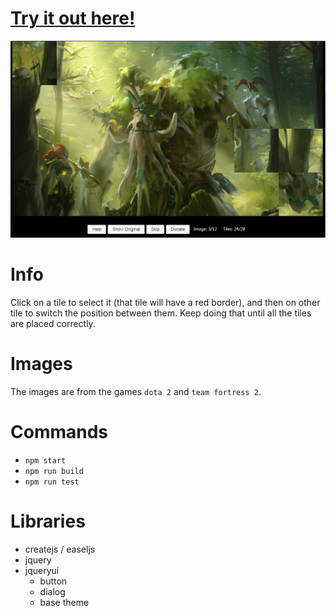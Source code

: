 # [Try it out here!](http://nbpt.eu/games/image_puzzle/)

![Promotion Image](images/promotion/promotion1.png)

# Info

Click on a tile to select it (that tile will have a red border), and then on other tile to switch the position between them. Keep doing that until all the tiles are placed correctly.

# Images

The images are from the games `dota 2` and `team fortress 2`.

# Commands

-   `npm start`
-   `npm run build`
-   `npm run test`

# Libraries

-   createjs / easeljs
-   jquery
-   jqueryui
    -   button
    -   dialog
    -   base theme
